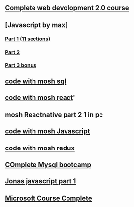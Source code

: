 ## [Complete web devolopment 2.0 course](https://drive.google.com/drive/folders/1xc6mk5XYmaJXJTSxRDj-BhSemPD2GMB_?usp=sharing)
## [Javascript by max]
### [Part 1 (11 sections)](https://drive.google.com/drive/folders/1SJgAeHbq0Cjk77ICDH5p1KIOxckqeQ5R?usp=sharing)
### [Part 2](https://drive.google.com/drive/folders/1eJzKV2s3SuRLG-Dp-PpMbY8mmg8H5SBT?usp=sharing)
### [Part 3 bonus](https://drive.google.com/drive/folders/16iEvRCiUPx102SfPgmVE_aemAdgf0Yeq?usp=sharing)
## [code with mosh sql](https://drive.google.com/drive/folders/1PPtGEOqH8_zgYo6t6JGky15YxDadabp8?usp=sharing)
## [code with mosh  react](https://drive.google.com/drive/folders/1_nkVDXTurtpVDpnBC70uICQmXv6mmqsV?usp=sharing)'
## [mosh Reactnative part 2 ](https://drive.google.com/drive/folders/10vGgugv_uJDhN1KkTyFPKESxDv4jbDzb?usp=sharing) 1 in pc
## [code with mosh Javascript ](https://drive.google.com/drive/folders/1Yu3MLKNY5ACbqjiezZCYwpOfwEGGVQBq?usp=sharing)
## [code with mosh redux](https://drive.google.com/drive/folders/1T-DFOcLuunHTIIXu091YUeRWok2zO1re?usp=sharing)
## [COmplete Mysql bootcamp](https://drive.google.com/drive/folders/1QVbfSi-Za9ShsF9MjWEofn_dG7q41qXk?usp=sharing)
## [Jonas javascript part 1](https://drive.google.com/drive/folders/1SixV74LxAbA_mNJlaD9FJHl3pbDjs1zo?usp=sharing)
## [Microsoft Course Complete](https://drive.google.com/drive/folders/1F7XQeyffv1nfPXuuztRCoWX8gPVfpv4X?usp=sharing)


